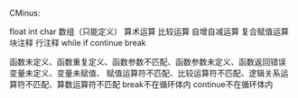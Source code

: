 CMinus:

float int char 数组（只能定义）
算术运算 比较运算 自增自减运算 复合赋值运算
块注释 行注释
while if continue break

函数未定义、函数重复定义、函数参数不匹配、函数参数未定义、函数返回错误
变量未定义、变量未赋值、
赋值运算符不匹配、比较运算符不匹配、逻辑关系运算符不匹配、算数运算符不匹配
break不在循环体内 continue不在循环体内

